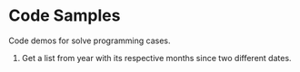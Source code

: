 # Code Samples
Code demos for solve programming cases.

1. Get a list from year with its respective months since two different dates.
